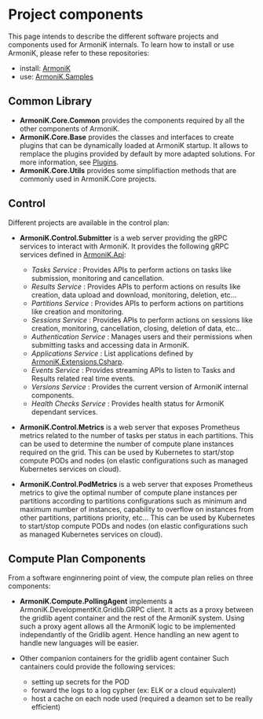 
# Project components

This page intends to describe the different software projects and components used for ArmoniK internals. To learn how to install or use ArmoniK, please refer to these repositories:

- install: [ArmoniK](https://github.com/aneoconsulting/armonik)
- use: [ArmoniK.Samples](https://github.com/aneoconsulting/ArmoniK.Samples)

## Common Library

- **ArmoniK.Core.Common** provides the components required by all the other components of ArmoniK.
- **ArmoniK.Core.Base** provides the classes and interfaces to create plugins that can be dynamically loaded at ArmoniK startup. It allows to remplace the plugins provided by default by more adapted solutions. For more information, see [Plugins](7.plugins.md).
- **ArmoniK.Core.Utils** provides some simplifiaction methods that are commonly used in ArmoniK.Core projects.

## Control

Different projects are available in the control plan:

- **ArmoniK.Control.Submitter** is a web server providing the gRPC services to interact with ArmoniK. It provides the following gRPC services defined in [ArmoniK.Api](https://github.com/aneoconsulting/ArmoniK.Api):

  - *Tasks Service* : Provides APIs to perform actions on tasks like submission, monitoring and cancellation.
  - *Results Service* : Provides APIs to perform actions on results like creation, data upload and download, monitoring, deletion, etc...
  - *Partitions Service* : Provides APIs to perform actions on partitions like creation and monitoring.
  - *Sessions Service* : Provides APIs to perform actions on sessions like creation, monitoring, cancellation, closing, deletion of data, etc...
  - *Authentication Service* : Manages users and their permissions when submitting tasks and accessing data in ArmoniK.
  - *Applications Service* : List applications defined by [ArmoniK.Extensions.Csharp](https://github.com/aneoconsulting/ArmoniK.Extensions.Csharp).
  - *Events Service* : Provides streaming APIs to listen to Tasks and Results related real time events.
  - *Versions Service* : Provides the current version of ArmoniK internal components.
  - *Health Checks Service* : Provides health status for ArmoniK dependant services.

- **ArmoniK.Control.Metrics** is a web server that exposes Prometheus metrics related to the number of tasks per status in each partitions. This can be used to determine the number of compute plane instances required on the grid. This can be used by Kubernetes to start/stop compute PODs and nodes (on elastic configurations such as managed Kubernetes services on cloud).

- **ArmoniK.Control.PodMetrics** is a web server that exposes Prometheus metrics to give the optimal number of compute plane instances per partitions according to partitions configurations such as minimum and maximum number of instances, capability to overflow on instances from other partitions, partitions priority, etc... This can be used by Kubernetes to start/stop compute PODs and nodes (on elastic configurations such as managed Kubernetes services on cloud).

## Compute Plan Components

From a software enginnering point of view, the compute plan relies on three components:

- **ArmoniK.Compute.PollingAgent** implements a ArmoniK.DevelopmentKit.Gridlib.GRPC client.
It acts as a proxy between the gridlib agent container and the rest of the ArmoniK system.
Using such a proxy agent allows all the ArmoniK logic to be implemented independantly of
the Gridlib agent. Hence handling an new agent to handle new languages will be easier.

- Other companion containers for the gridlib agent container Such cantainers could provide the following services:

  - setting up secrets for the POD
  - forward the logs to a log cypher (ex: ELK or a cloud equivalent)
  - host a cache on each node used (required a deamon set to be really efficient)
